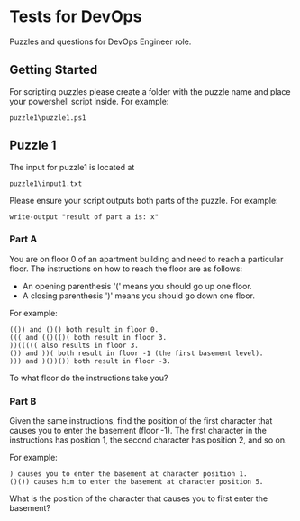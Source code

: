 # Tests for DevOps 
Puzzles and questions for DevOps Engineer role. 
## Getting Started
For scripting puzzles please create a folder with the puzzle name and place your powershell script inside. For example:
```
puzzle1\puzzle1.ps1
```

## Puzzle 1
The input for puzzle1 is located at 
```
puzzle1\input1.txt
```
Please ensure your script outputs both parts of the puzzle. For example:
```
write-output "result of part a is: x"
```
### Part A
You are on floor 0 of an apartment building and need to reach a particular floor. The instructions on how to reach the floor are as follows:

* An opening parenthesis '(' means you should go up one floor.
* A closing parenthesis ')' means you should go down one floor.

For example:

    (()) and ()() both result in floor 0.
    ((( and (()(()( both result in floor 3.
    ))((((( also results in floor 3.
    ()) and ))( both result in floor -1 (the first basement level).
    ))) and )())()) both result in floor -3.

To what floor do the instructions take you?

### Part B

Given the same instructions, find the position of the first character that causes you to enter the basement (floor -1). The first character in the instructions has position 1, the second character has position 2, and so on.

For example:

    ) causes you to enter the basement at character position 1.
    ()()) causes him to enter the basement at character position 5.

What is the position of the character that causes you to first enter the basement?
